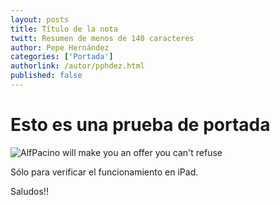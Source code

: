 ```yaml
---
layout: posts 
title: Título de la nota 
twitt: Resumen de menos de 140 caracteres 
author: Pepe Hernández 
categories: ['Portada']
authorlink: /autor/pphdez.html 
published: false
---
```


# Esto es una prueba de portada

![AlfPacino will make you an offer you can't refuse](http://i.imgur.com/sOBspkum.jpg)

Sólo para verificar el funcionamiento en iPad.

Saludos!!
